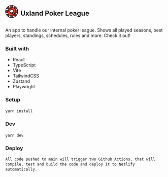 <div style="display:flex;flex-direction:row;gap:8px;align-items:center">
<img style="width: 40px" src="./src/UI/assets/poker.png"/>
<h2>Uxland Poker League</h2>
</div>

An app to handle our internal poker league. Shows all played seasons, best players, standings, schedules, rules and more. Check it out!

### Built with

- React
- TypeScript
- Vite
- TailwindCSS
- Zustand
- Playwright

### Setup

`yarn install`

### Dev

`yarn dev`

### Deploy

```
All code pushed to main will trigger two Github Actions, that will compile, test and build the code and deploy it to Netlify automatically.
```
